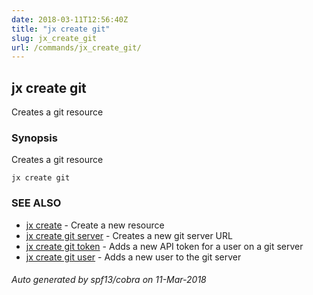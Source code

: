```yaml
---
date: 2018-03-11T12:56:40Z
title: "jx create git"
slug: jx_create_git
url: /commands/jx_create_git/
---
```

## jx create git

Creates a git resource

### Synopsis


Creates a git resource

```
jx create git
```

### SEE ALSO
* [jx create](/commands/jx_create/)	 - Create a new resource
* [jx create git server](/commands/jx_create_git_server/)	 - Creates a new git server URL
* [jx create git token](/commands/jx_create_git_token/)	 - Adds a new API token for a user on a git server
* [jx create git user](/commands/jx_create_git_user/)	 - Adds a new user to the git server

###### Auto generated by spf13/cobra on 11-Mar-2018

